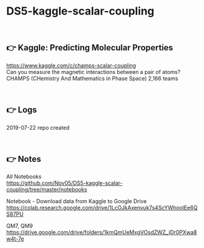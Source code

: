 # DS5-kaggle-scalar-coupling

<br>

## :point_right: Kaggle: Predicting Molecular Properties
https://www.kaggle.com/c/champs-scalar-coupling  
Can you measure the magnetic interactions between a pair of atoms?  
CHAMPS (CHemistry And Mathematics in Phase Space)   2,166 teams    

<br>

## :point_right: Logs
2019-07-22 repo created

<br>

## :point_right: Notes 
All Notebooks  
https://github.com/Nov05/DS5-kaggle-scalar-coupling/tree/master/notebooks

Notebook - Download data from Kaggle to Google Drive  
https://colab.research.google.com/drive/1LcOJkAxenvuk7s4ScYWhoolEe6QS87PU  

QM7, QM9  
https://drive.google.com/drive/folders/1kmQmUeMxgVOsdZWZ_jDr0PXwa8w4t-7e   
